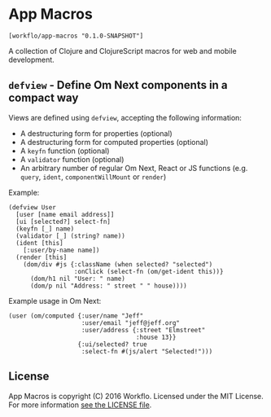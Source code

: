 # App Macros

```
[workflo/app-macros "0.1.0-SNAPSHOT"]
```

A collection of Clojure and ClojureScript macros for web and mobile
development.

## `defview` - Define Om Next components in a compact way

Views are defined using `defview`, accepting the following information:

* A destructuring form for properties (optional)
* A destructuring form for computed properties (optional)
* A `keyfn` function (optional)
* A `validator` function (optional)
* An arbitrary number of regular Om Next, React or JS
  functions (e.g. `query`, `ident`, `componentWillMount`
  or `render`)

Example:

```
(defview User
  [user [name email address]]
  [ui [selected?] select-fn]
  (keyfn [_] name)
  (validator [_] (string? name))
  (ident [this]
    [:user/by-name name])
  (render [this]
    (dom/div #js {:className (when selected? "selected")
                  :onClick (select-fn (om/get-ident this))}
      (dom/h1 nil "User: " name)
      (dom/p nil "Address: " street " " house))))
```

Example usage in Om Next:

```
(user (om/computed {:user/name "Jeff"
                    :user/email "jeff@jeff.org"
                    :user/address {:street "Elmstreet"
                                   :house 13}}
                   {:ui/selected? true
                    :select-fn #(js/alert "Selected!")))
```

## License

App Macros is copyright (C) 2016 Workflo. Licensed under the
MIT License. For more information [see the LICENSE file](LICENSE).
